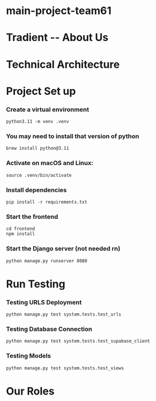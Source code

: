 # main-project-team61
# Tradient -- About Us



# Technical Architecture





# Project Set up

### Create a virtual environment
```
python3.11 -m venv .venv
```
### You may need to install that version of python
```
brew install python@3.11
```
### Activate on macOS and Linux:
```
source .venv/bin/activate
```
### Install dependencies
```
pip install -r requirements.txt
```


### Start the frontend
```
cd frontend
npm install
```

### Start the Django server (not needed rn)
```
python manage.py runserver 8080
```


# Run Testing
### Testing URLS Deployment
```
python manage.py test system.tests.test_urls
```
### Testing Database Connection
```
python manage.py test system.tests.test_supabase_client
```
### Testing Models
```
python manage.py test system.tests.test_views
```


# Our Roles
